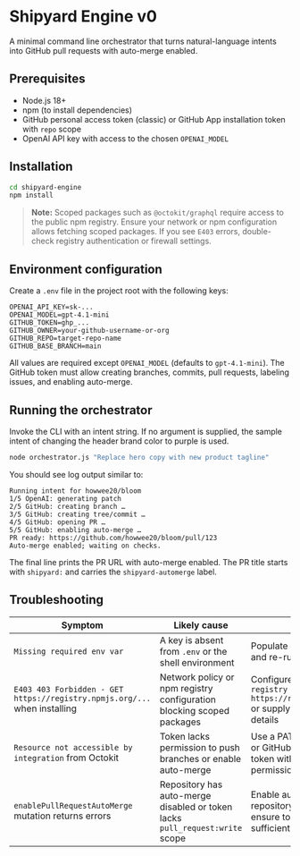# Shipyard Engine v0

A minimal command line orchestrator that turns natural-language intents into GitHub pull requests with auto-merge enabled.

## Prerequisites

- Node.js 18+
- npm (to install dependencies)
- GitHub personal access token (classic) or GitHub App installation token with `repo` scope
- OpenAI API key with access to the chosen `OPENAI_MODEL`

## Installation

```bash
cd shipyard-engine
npm install
```

> **Note:** Scoped packages such as `@octokit/graphql` require access to the public npm registry. Ensure your network or npm configuration allows fetching scoped packages. If you see `E403` errors, double-check registry authentication or firewall settings.

## Environment configuration

Create a `.env` file in the project root with the following keys:

```dotenv
OPENAI_API_KEY=sk-...
OPENAI_MODEL=gpt-4.1-mini
GITHUB_TOKEN=ghp_...
GITHUB_OWNER=your-github-username-or-org
GITHUB_REPO=target-repo-name
GITHUB_BASE_BRANCH=main
```

All values are required except `OPENAI_MODEL` (defaults to `gpt-4.1-mini`). The GitHub token must allow creating branches, commits, pull requests, labeling issues, and enabling auto-merge.

## Running the orchestrator

Invoke the CLI with an intent string. If no argument is supplied, the sample intent of changing the header brand color to purple is used.

```bash
node orchestrator.js "Replace hero copy with new product tagline"
```

You should see log output similar to:

```
Running intent for howwee20/bloom
1/5 OpenAI: generating patch
2/5 GitHub: creating branch …
3/5 GitHub: creating tree/commit …
4/5 GitHub: opening PR …
5/5 GitHub: enabling auto-merge …
PR ready: https://github.com/howwee20/bloom/pull/123
Auto-merge enabled; waiting on checks.
```

The final line prints the PR URL with auto-merge enabled. The PR title starts with `shipyard:` and carries the `shipyard-automerge` label.

## Troubleshooting

| Symptom | Likely cause | Fix |
| --- | --- | --- |
| `Missing required env var` | A key is absent from `.env` or the shell environment | Populate all required keys and re-run |
| `E403 403 Forbidden - GET https://registry.npmjs.org/...` when installing | Network policy or npm registry configuration blocking scoped packages | Configure `npm config set registry https://registry.npmjs.org` or supply proper auth/proxy details |
| `Resource not accessible by integration` from Octokit | Token lacks permission to push branches or enable auto-merge | Use a PAT with `repo` scope or GitHub App installation token with required permissions |
| `enablePullRequestAutoMerge` mutation returns errors | Repository has auto-merge disabled or token lacks `pull_request:write` scope | Enable auto-merge in repository settings and ensure token scope is sufficient |

